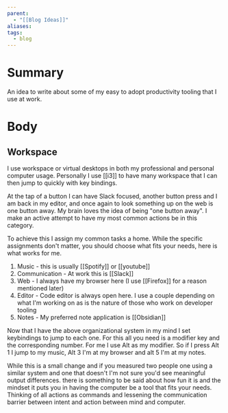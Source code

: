```yaml
---
parent:
  - "[[Blog Ideas]]"
aliases: 
tags:
  - blog
---
```

# Summary 
An idea to write about some of my easy to adopt productivity tooling that I use at work.
# Body

## Workspace
I use workspace or virtual desktops in both my professional and personal computer usage. Personally I use [[i3]] to have many workspace that I can then jump to quickly with key bindings. 

At the tap of a button I can have Slack focused, another button press and I am back in my editor, and once again to look something up on the web is one button away. My brain loves the idea of being "one button away". I make an active attempt to have my most common actions be in this category. 

To achieve this I assign my common tasks a home. While the specific assignments don't matter, you should choose what fits your needs, here is what works for me. 
1. Music - this is usually [[Spotify]] or [[youtube]]
2. Communication - At work this is [[Slack]]
3. Web - I always have my browser here (I use [[Firefox]] for a reason mentioned later)
4. Editor - Code editor is always open here. I use a couple depending on what I'm working on as is the nature of those who work on developer tooling
5. Notes - My preferred note application is [[Obsidian]] 

Now that I have the above organizational system in my mind I set keybindings to jump to each one. For this all you need is a modifier key and the corresponding number. For me I use Alt as my modifier. So if I press Alt 1 I jump to my music, Alt 3 I'm at my browser and alt 5 I'm at my notes.

While this is a small change and if you measured two people one using a similar system and one that doesn't I'm not sure you'd see meaningful output differences. there is something to be said about how fun it is and the mindset it puts you in having the computer be a tool that fits your needs. Thinking of all actions as commands and lessening the communication barrier between intent and action between mind and computer. 
